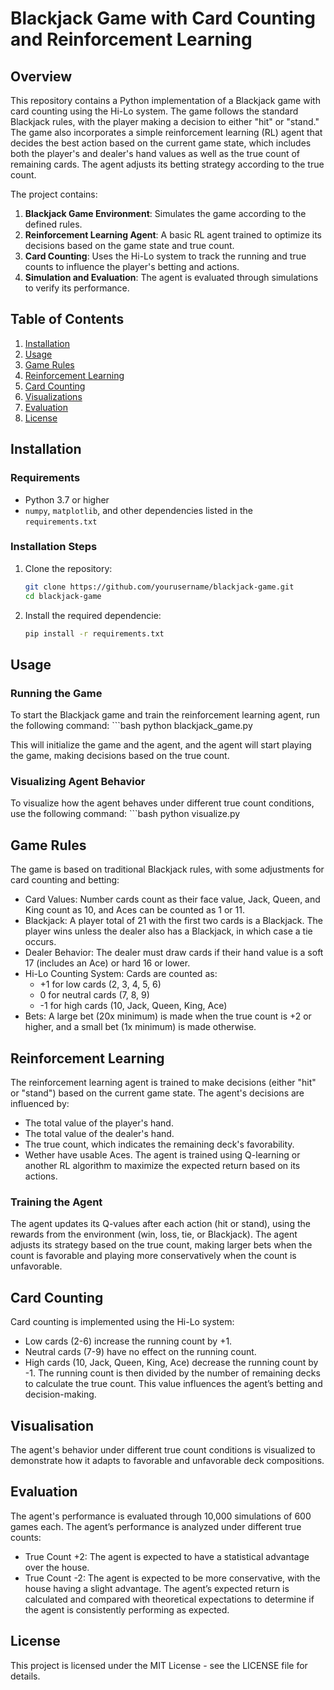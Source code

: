# Blackjack Game with Card Counting and Reinforcement Learning

## Overview

This repository contains a Python implementation of a Blackjack game with card counting using the Hi-Lo system. The game follows the standard Blackjack rules, with the player making a decision to either "hit" or "stand." The game also incorporates a simple reinforcement learning (RL) agent that decides the best action based on the current game state, which includes both the player's and dealer's hand values as well as the true count of remaining cards. The agent adjusts its betting strategy according to the true count.

The project contains:
1. **Blackjack Game Environment**: Simulates the game according to the defined rules.
2. **Reinforcement Learning Agent**: A basic RL agent trained to optimize its decisions based on the game state and true count.
3. **Card Counting**: Uses the Hi-Lo system to track the running and true counts to influence the player's betting and actions.
4. **Simulation and Evaluation**: The agent is evaluated through simulations to verify its performance.

## Table of Contents

1. [Installation](#installation)
2. [Usage](#usage)
3. [Game Rules](#game-rules)
4. [Reinforcement Learning](#reinforcement-learning)
5. [Card Counting](#card-counting)
6. [Visualizations](#visualizations)
7. [Evaluation](#evaluation)
8. [License](#license)

## Installation

### Requirements
- Python 3.7 or higher
- `numpy`, `matplotlib`, and other dependencies listed in the `requirements.txt`

### Installation Steps

1. Clone the repository:
   ```bash
   git clone https://github.com/yourusername/blackjack-game.git
   cd blackjack-game

2. Install the required dependencie:
    ```bash
    pip install -r requirements.txt

## Usage
### Running the Game
To start the Blackjack game and train the reinforcement learning agent, run the following command:
    ```bash
    python blackjack_game.py

This will initialize the game and the agent, and the agent will start playing the game, making decisions based on the true count.

### Visualizing Agent Behavior
To visualize how the agent behaves under different true count conditions, use the following command:
    ```bash
    python visualize.py

## Game Rules
The game is based on traditional Blackjack rules, with some adjustments for card counting and betting:
- Card Values: Number cards count as their face value, Jack, Queen, and King count as 10, and Aces can be counted as 1 or 11.
- Blackjack: A player total of 21 with the first two cards is a Blackjack. The player wins unless the dealer also has a Blackjack, in which case a tie occurs.
- Dealer Behavior: The dealer must draw cards if their hand value is a soft 17 (includes an Ace) or hard 16 or lower.
- Hi-Lo Counting System: Cards are counted as:
    - +1 for low cards (2, 3, 4, 5, 6)
    - 0 for neutral cards (7, 8, 9)
    - -1 for high cards (10, Jack, Queen, King, Ace)
- Bets: A large bet (20x minimum) is made when the true count is +2 or higher, and a small bet (1x minimum) is made otherwise.

## Reinforcement Learning
The reinforcement learning agent is trained to make decisions (either "hit" or "stand") based on the current game state. The agent's decisions are influenced by:
- The total value of the player's hand.
- The total value of the dealer's hand.
- The true count, which indicates the remaining deck's favorability.
- Wether have usable Aces.
The agent is trained using Q-learning or another RL algorithm to maximize the expected return based on its actions.

### Training the Agent
The agent updates its Q-values after each action (hit or stand), using the rewards from the environment (win, loss, tie, or Blackjack). The agent adjusts its strategy based on the true count, making larger bets when the count is favorable and playing more conservatively when the count is unfavorable.

## Card Counting
Card counting is implemented using the Hi-Lo system:
- Low cards (2-6) increase the running count by +1.
- Neutral cards (7-9) have no effect on the running count.
- High cards (10, Jack, Queen, King, Ace) decrease the running count by -1.
The running count is then divided by the number of remaining decks to calculate the true count. This value influences the agent’s betting and decision-making.

## Visualisation
The agent's behavior under different true count conditions is visualized to demonstrate how it adapts to favorable and unfavorable deck compositions.

## Evaluation
The agent's performance is evaluated through 10,000 simulations of 600 games each. The agent’s performance is analyzed under different true counts:
- True Count +2: The agent is expected to have a statistical advantage over the house.
- True Count -2: The agent is expected to be more conservative, with the house having a slight advantage.
The agent’s expected return is calculated and compared with theoretical expectations to determine if the agent is consistently performing as expected.

## License
This project is licensed under the MIT License - see the LICENSE file for details.


